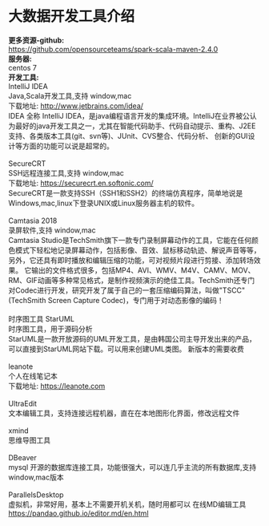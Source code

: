 大数据开发工具介绍
==================
**更多资源-github:**<br /><https://github.com/opensourceteams/spark-scala-maven-2.4.0>
<br />
**服务器:**<br />centos 7
<br />
**开发工具:**<br />
IntelliJ IDEA<br />
Java,Scala开发工具,支持 window,mac<br />
下载地址: http://www.jetbrains.com/idea/<br />
IDEA 全称 IntelliJ IDEA，是java编程语言开发的集成环境。IntelliJ在业界被公认为最好的java开发工具之一，尤其在智能代码助手、代码自动提示、重构、J2EE支持、各类版本工具(git、svn等)、JUnit、CVS整合、代码分析、 创新的GUI设计等方面的功能可以说是超常的。
<br /><br />
SecureCRT<br />
SSH远程连接工具,支持 window,mac<br />
下载地址: <https://securecrt.en.softonic.com/><br />
SecureCRT是一款支持SSH（SSH1和SSH2）的终端仿真程序，简单地说是Windows,mac,linux下登录UNIX或Linux服务器主机的软件。
<br /><br />
Camtasia 2018<br />
录屏软件,支持 window,mac<br />
Camtasia Studio是TechSmith旗下一款专门录制屏幕动作的工具，它能在任何颜色模式下轻松地记录屏幕动作，包括影像、音效、鼠标移动轨迹、解说声音等等，另外，它还具有即时播放和编辑压缩的功能，可对视频片段进行剪接、添加转场效果。
它输出的文件格式很多，包括MP4、AVI、WMV、M4V、CAMV、MOV、RM、GIF动画等多种常见格式，是制作视频演示的绝佳工具。TechSmith还专门对Codec进行开发，研究开发了属于自己的一套压缩编码算法，叫做"TSCC" (TechSmith Screen Capture Codec)，专门用于对动态影像的编码！
<br /><br />
时序图工具 StarUML<br />
时序图工具，用于源码分析<br />
StarUML是一款开放源码的UML开发工具，是由韩国公司主导开发出来的产品，可以直接到StarUML网站下载。可以用来创建UML类图。
新版本的需要收费
<br /><br />
leanote<br />
个人在线笔记本<br />
下载地址: <https://leanote.com>
<br /><br />
UltraEdit<br />
文本编辑工具，支持连接远程机器，直在在本地图形化界面，修改远程文件
<br /><br />
xmind<br />
思维导图工具
<br /><br />
DBeaver<br />
mysql 开源的数据库连接工具，功能很强大，可以连几乎主流的所有数据库,支持window,mac版本
<br /><br />
ParallelsDesktop<br />
虚拟机，非常好用，基本上不需要开机关机，随时用都可以
在线MD编辑工具<br />
<https://pandao.github.io/editor.md/en.html>
